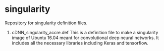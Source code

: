 # singularity
Repository for singularity definition files.

1. cDNN_singularity_accre.def
This is a definition file to make a singularity image of Ubuntu 16.04 meant for convolutional deep neural networks. It includes all the necessary libraries including Keras and tensorflow. 
